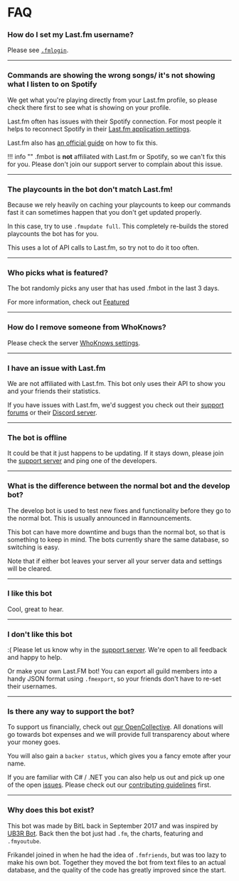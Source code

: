 # FAQ

### How do I set my Last.fm username?

Please see [`.fmlogin`](/commands/#fmlogin).

---

### Commands are showing the wrong songs/ it's not showing what I listen to on Spotify

We get what you're playing directly from your Last.fm profile, so please check there first to see what is showing on your profile. 

Last.fm often has issues with their Spotify connection. 
For most people it helps to reconnect Spotify in their [Last.fm application settings](https://www.last.fm/settings/applications). 

Last.fm also has [an official guide](https://support.last.fm/t/spotify-has-stopped-scrobbling-what-can-i-do/3184) on how to fix this.

!!! info ""
    .fmbot is **not** affiliated with Last.fm or Spotify, so we can't fix this for you. Please don't join our support server to complain about this issue.

---

### The playcounts in the bot don't match Last.fm!

Because we rely heavily on caching your playcounts to keep our commands fast it can sometimes happen that you don't get updated properly.

In this case, try to use `.fmupdate full`. This completely re-builds the stored playcounts the bot has for you. 

This uses a lot of API calls to Last.fm, so try not to do it too often.

---

### Who picks what is featured?

The bot randomly picks any user that has used .fmbot in the last 3 days.

For more information, check out [Featured](/commands/featured/)

---

### How do I remove someone from WhoKnows?

Please check the server [WhoKnows settings](/guildsettings/whoknowsettings/).

---

### I have an issue with Last.fm

We are not affiliated with Last.fm. This bot only uses their API to show you and your friends their statistics.

If you have issues with Last.fm, we'd suggest you check out their [support forums](https://support.last.fm) or their [Discord server](https://discord.gg/swrVDCBZ8H).

---

### The bot is offline

It could be that it just happens to be updating. If it stays down, please join the [support server](http://server.fmbot.xyz/) and ping one of the developers.

---

### What is the difference between the normal bot and the develop bot?

The develop bot is used to test new fixes and functionality before they go to the normal bot. This is usually announced in #announcements.

This bot can have more downtime and bugs than the normal bot, so that is something to keep in mind. The bots currently share the same database, so switching is easy.

Note that if either bot leaves your server all your server data and settings will be cleared.

---

### I like this bot

Cool, great to hear.

---

### I don't like this bot

:( Please let us know why in the [support server](http://invite.fmbot.xyz/). We're open to all feedback and happy to help.

Or make your own Last.FM bot! You can export all guild members into a handy JSON format using `.fmexport`, so your friends don't have to re-set their usernames.

---

### Is there any way to support the bot?

To support us financially, check out [our OpenCollective](https://opencollective.com/fmbot). All donations will go towards bot expenses and we will provide full transparency about where your money goes.

You will also gain a `backer status`, which gives you a fancy emote after your name.

If you are familiar with C# / .NET you can also help us out and pick up one of the open [issues](https://github.com/fmbot-discord/fmbot/issues). Please check out our [contributing guidelines](https://github.com/fmbot-discord/fmbot/blob/main/CONTRIBUTING.md) first.

----

### Why does this bot exist?

This bot was made by BitL back in September 2017 and was inspired by [UB3R Bot](https://ub3r-b0t.com/). Back then the bot just had `.fm`, the charts, featuring and `.fmyoutube`. 

Frikandel joined in when he had the idea of `.fmfriends`, but was too lazy to make his own bot. Together they moved the bot from text files to an actual database, and the quality of the code has greatly improved since the start.